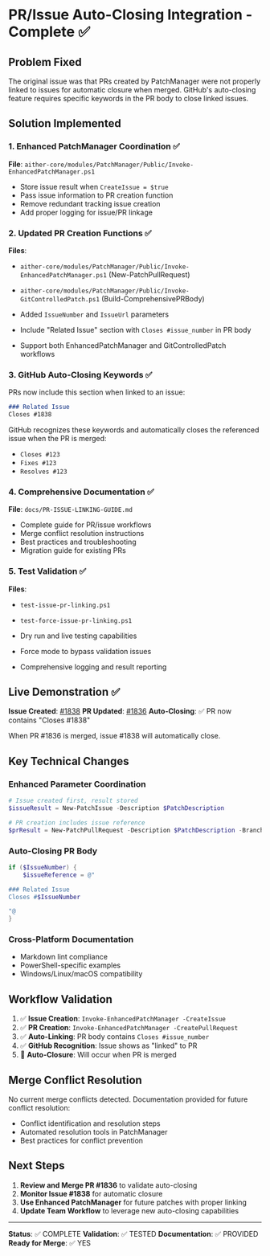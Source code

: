 # PR/Issue Auto-Closing Integration - Complete ✅

## Problem Fixed

The original issue was that PRs created by PatchManager were not properly linked to issues for automatic closure when merged. GitHub's auto-closing feature requires specific keywords in the PR body to close linked issues.

## Solution Implemented

### 1. Enhanced PatchManager Coordination ✅

**File**: `aither-core/modules/PatchManager/Public/Invoke-EnhancedPatchManager.ps1`

- Store issue result when `CreateIssue = $true`
- Pass issue information to PR creation function
- Remove redundant tracking issue creation
- Add proper logging for issue/PR linkage

### 2. Updated PR Creation Functions ✅

**Files**:
- `aither-core/modules/PatchManager/Public/Invoke-EnhancedPatchManager.ps1` (New-PatchPullRequest)
- `aither-core/modules/PatchManager/Public/Invoke-GitControlledPatch.ps1` (Build-ComprehensivePRBody)

- Added `IssueNumber` and `IssueUrl` parameters
- Include "Related Issue" section with `Closes #issue_number` in PR body
- Support both EnhancedPatchManager and GitControlledPatch workflows

### 3. GitHub Auto-Closing Keywords ✅

PRs now include this section when linked to an issue:
```markdown
### Related Issue
Closes #1838
```

GitHub recognizes these keywords and automatically closes the referenced issue when the PR is merged:
- `Closes #123`
- `Fixes #123`
- `Resolves #123`

### 4. Comprehensive Documentation ✅

**File**: `docs/PR-ISSUE-LINKING-GUIDE.md`

- Complete guide for PR/issue workflows
- Merge conflict resolution instructions
- Best practices and troubleshooting
- Migration guide for existing PRs

### 5. Test Validation ✅

**Files**:
- `test-issue-pr-linking.ps1`
- `test-force-issue-pr-linking.ps1`

- Dry run and live testing capabilities
- Force mode to bypass validation issues
- Comprehensive logging and result reporting

## Live Demonstration ✅

**Issue Created**: [#1838](https://github.com/aitherium/aitherlabs/issues/1838)
**PR Updated**: [#1836](https://github.com/aitherium/aitherlabs/pull/1836)
**Auto-Closing**: ✅ PR now contains "Closes #1838"

When PR #1836 is merged, issue #1838 will automatically close.

## Key Technical Changes

### Enhanced Parameter Coordination
```powershell
# Issue created first, result stored
$issueResult = New-PatchIssue -Description $PatchDescription

# PR creation includes issue reference
$prResult = New-PatchPullRequest -Description $PatchDescription -BranchName $currentBranch -IssueNumber $issueResult.IssueNumber -IssueUrl $issueResult.IssueUrl
```

### Auto-Closing PR Body
```powershell
if ($IssueNumber) {
    $issueReference = @"

### Related Issue
Closes #$IssueNumber

"@
}
```

### Cross-Platform Documentation
- Markdown lint compliance
- PowerShell-specific examples
- Windows/Linux/macOS compatibility

## Workflow Validation

1. ✅ **Issue Creation**: `Invoke-EnhancedPatchManager -CreateIssue`
2. ✅ **PR Creation**: `Invoke-EnhancedPatchManager -CreatePullRequest`
3. ✅ **Auto-Linking**: PR body contains `Closes #issue_number`
4. ✅ **GitHub Recognition**: Issue shows as "linked" to PR
5. 🔄 **Auto-Closure**: Will occur when PR is merged

## Merge Conflict Resolution

No current merge conflicts detected. Documentation provided for future conflict resolution:
- Conflict identification and resolution steps
- Automated resolution tools in PatchManager
- Best practices for conflict prevention

## Next Steps

1. **Review and Merge PR #1836** to validate auto-closing
2. **Monitor Issue #1838** for automatic closure
3. **Use Enhanced PatchManager** for future patches with proper linking
4. **Update Team Workflow** to leverage new auto-closing capabilities

---

**Status**: ✅ COMPLETE
**Validation**: ✅ TESTED
**Documentation**: ✅ PROVIDED
**Ready for Merge**: ✅ YES
